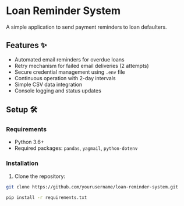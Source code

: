 # Loan Reminder System

A simple application to send payment reminders to loan defaulters.

## Features ✨
- Automated email reminders for overdue loans
- Retry mechanism for failed email deliveries (2 attempts)
- Secure credential management using `.env` file
- Continuous operation with 2-day intervals
- Simple CSV data integration
- Console logging and status updates

## Setup 🛠️

### Requirements
- Python 3.6+
- Required packages: `pandas`, `yagmail`, `python-dotenv`

### Installation
1. Clone the repository:
```bash
git clone https://github.com/yourusername/loan-reminder-system.git

pip install -r requirements.txt
